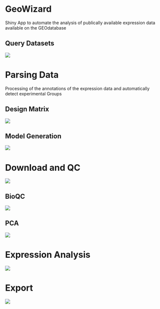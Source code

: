 # GeoWizard

Shiny App to automate the analysis of publically available expression data available on the GEOdatabase

## Query Datasets
![](https://github.com/moaraj/GeoWizard/blob/master/Documentation/1.Query.PNG)

# Parsing Data
Processing of the annotations of the expression data and automatically detect experimental Groups

## Design Matrix
![](https://github.com/moaraj/GeoWizard/blob/master/Documentation/2.Factors.PNG)

## Model Generation
![](https://github.com/moaraj/GeoWizard/blob/master/Documentation/3.Model.PNG)

# Download and QC 
![](https://github.com/moaraj/GeoWizard/blob/master/Documentation/4.0%20-Download.PNG)

## BioQC
![](https://github.com/moaraj/GeoWizard/blob/master/Documentation/4.2%20-%20BioQC.PNG)

## PCA
![](https://github.com/moaraj/GeoWizard/blob/master/Documentation/4.3%20-%20PCA.PNG)

# Expression Analysis
![](https://github.com/moaraj/GeoWizard/blob/master/Documentation/5%20-%20Expression.PNG)

# Export
![](https://github.com/moaraj/GeoWizard/blob/master/Documentation/6%20-%20ExportPNG.PNG)
